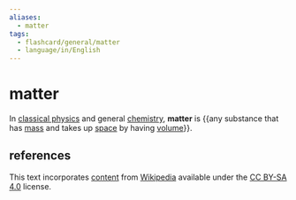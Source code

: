 ```yaml
---
aliases:
  - matter
tags:
  - flashcard/general/matter
  - language/in/English
---
```


# matter

In [classical physics](classical%20physics.md) and general [chemistry](chemistry.md), __matter__ is {{any substance that has [mass](mass.md) and takes up [space](space.md) by having [volume](volume.md)}}. <!--SR:!2024-10-04,55,310-->

## references

This text incorporates [content](https://en.wikipedia.org/wiki/matter) from [Wikipedia](Wikipedia.md) available under the [CC BY-SA 4.0](https://creativecommons.org/licenses/by-sa/4.0/) license.
